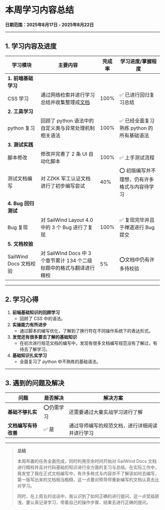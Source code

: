 # 本周学习内容总结  
**日期范围：2025年8月17日 - 2025年8月22日**  

---

## 1. 学习内容及进度  

| 学习模块               | 主要内容                                                     | 完成率 | 学习进度/掌握程度                            |
| ---------------------- | ------------------------------------------------------------ | ------ | -------------------------------------------- |
| **1. 前端基础学习**    |                                                              |        |                                              |
| CSS 学习               | 通过网络检索并进行学习总结并收集整理成[文档](/Internship/Knowledge/CSS) | 100%   | ✅ 已进行回归复习总结                         |
| **2. 工具学习**        |                                                              |        |                                              |
| python 复习            | 回顾了 python 语法中的自定义类与异常处理机制相关语法         | 100%   | ✅ 已经全面复习熟练 python 的所有基础语法     |
| **3. 测试实践**        |                                                              |        |                                              |
| 脚本修改               | 修改并完善了 2 条 UI 自动化脚本                              | 100%   | ✅ 上手测试流程                               |
| 测试文档编写           | 对 ZZKK 军工认证文档进行了初步编写尝试                       | 40%    | ⭕ 初版编写并不理想，仍有许多格式与内容待学习 |
| **4. Bug 回归测试**    |                                                              |        |                                              |
| Bug 复现               | 对 SailWind Layout 4.0 中的 3 个 Bug 进行了复现              | 100%   | ✅ 复现完毕并且于禅道进行 Bug 提交            |
| **5. 文档校验**        |                                                              |        |                                              |
| SailWind Docs 文档校验 | 对 SailWInd Docs 中 3 个章节累计 134 个二级标题中的格式与翻译进行精校 | 5%     | ⭕文档中仍有许多待校验                        |

---

## 2. 学习心得  
1. **前端基础知识的回顾学习** 
   - 回顾了 CSS 中的语法。
2. **实操能力有所进步**  
   - 通过脚本的编写优化，了解到了换行符在不同操作系统下的表达形式。
3. **发觉还有很多要去了解的基础知识**
   * 在初次进行规范文档的编写中，发现有很多文档编写规范没有了解过，有待去了解学习。
4. **基础知识扎实学习**  
   - 全面复习了 python 中不熟练的基础语法。

---

## 3. 遇到的问题及解决  
| 问题                 | 是否解决  | 解决方案                                       |
| -------------------- | --------- | ---------------------------------------------- |
| **基础不够扎实**     | ⭕仍需学习 | 还需要通过大量实战学习进行了解                 |
| **文档编写有待改善** | ✅ 是      | 通过导师编写的规范文档，进行详细阅读并进行学习 |



---

> **总结**  
>
> 本周布置的任务全面完成，同时利用空余时间开始对 SailWind Docs 文档进行精校并且对代码基础的知识进行全方面的复习与总结。在实际工作中，我发觉了我在正式文档编写中，有许多格式与内容并不了解该如何去编写，第一版写出来的文档相当粗糙，这一点要对照导师重新编写的文档认真去比对学习。
>
> 同时，在上周五的谈话中，我认识到了如何正确的进行提问，这一点受益匪浅，要认真记录学习，带着自己的操作步骤、结果去进行正确的提问。